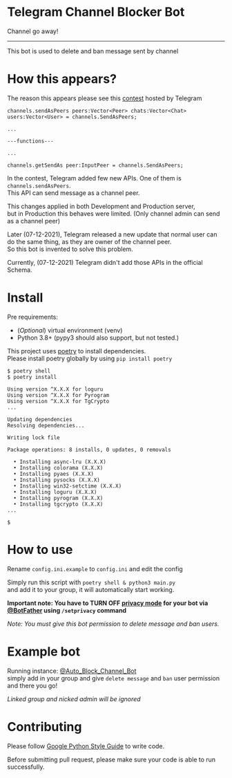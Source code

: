 # Telegram Channel Blocker Bot

Channel go away!

---

This bot is used to delete and ban message sent by channel

# How this appears?

The reason this appears please see this [contest](https://core.telegram.org/contest/android-2021-11-api) hosted by Telegram

```
channels.sendAsPeers peers:Vector<Peer> chats:Vector<Chat> users:Vector<User> = channels.SendAsPeers;

...

---functions---

...

channels.getSendAs peer:InputPeer = channels.SendAsPeers;
```

In the contest, Telegram added few new APIs. One of them is `channels.sendAsPeers`.
\
This API can send message as a channel peer.

This changes applied in both Development and Production server,
\
but in Production this behaves were limited. (Only channel admin can send as a channel peer)

Later (07-12-2021), Telegram released a new update that normal user can do the same thing, as they are owner of the channel peer.
\
So this bot is invented to solve this problem.

Currently, (07-12-2021) Telegram didn't add those APIs in the official Schema.

# Install

Pre requirements:
- (_Optional_) virtual environment (venv)
- Python 3.8+ (pypy3 should also support, but not tested.)

This project uses [poetry](https://python-poetry.org) to install dependencies.
\
Please install poetry globally by using `pip install poetry`

```shell
$ poetry shell
$ poetry install

Using version ^X.X.X for loguru
Using version ^X.X.X for Pyrogram
Using version ^X.X.X for TgCrypto
...

Updating dependencies
Resolving dependencies...

Writing lock file

Package operations: 8 installs, 0 updates, 0 removals

  • Installing async-lru (X.X.X)
  • Installing colorama (X.X.X)
  • Installing pyaes (X.X.X)
  • Installing pysocks (X.X.X)
  • Installing win32-setctime (X.X.X)
  • Installing loguru (X.X.X)
  • Installing pyrogram (X.X.X)
  • Installing tgcrypto (X.X.X)
...

$
```

# How to use

Rename `config.ini.example` to `config.ini` and edit the config

Simply run this script with `poetry shell & python3 main.py`
\
and add it to your group, it will automatically start working.

**Important note: You have to TURN OFF [privacy mode](https://core.telegram.org/bots#privacy-mode) for your bot via [@BotFather](https://t.me/BotFather) using `/setprivacy` command**

_Note: You must give this bot permission to delete message and ban users._

# Example bot

Running instance: [@Auto_Block_Channel_Bot](https://t.me/Auto_Block_Channel_Bot)
\
simply add in your group and give `delete message` and `ban` user permission and there you go!

_Linked group and nicked admin will be ignored_

# Contributing

Please follow [Google Python Style Guide](https://google.github.io/styleguide/pyguide.html) to write code.

Before submitting pull request, please make sure your code is able to run successfully.
